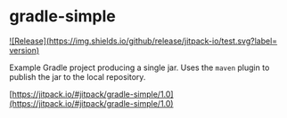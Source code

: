 # gradle-simple

[![Release](https://img.shields.io/github/release/jitpack-io/test.svg?label= version)](https://jitpack.io/#jitpack-io/test)

Example Gradle project producing a single jar. Uses the `maven` plugin to publish the jar to the local repository.

[https://jitpack.io/#jitpack/gradle-simple/1.0](https://jitpack.io/#jitpack/gradle-simple/1.0)



